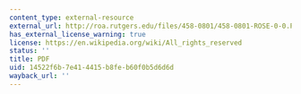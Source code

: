 ```yaml
---
content_type: external-resource
external_url: http://roa.rutgers.edu/files/458-0801/458-0801-ROSE-0-0.PDF
has_external_license_warning: true
license: https://en.wikipedia.org/wiki/All_rights_reserved
status: ''
title: PDF
uid: 14522f6b-7e41-4415-b8fe-b60f0b5d6d6d
wayback_url: ''
---
```

